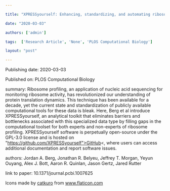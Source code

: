 ---
title: "XPRESSyourself: Enhancing, standardizing, and automating ribosome profiling computational analyses yields improved insight into data"
date: "2020-03-03"
authors: ['admin']
tags:  ['Research Article', 'None', 'PLOS Computational Biology']
layout: "post"
---
Publishing date: 2020-03-03

Published on: PLOS Computational Biology

summary: Ribosome profiling, an application of nucleic acid sequencing for monitoring ribosome activity, has revolutionized our understanding of protein translation dynamics. This technique has been available for a decade, yet the current state and standardization of publicly available computational tools for these data is bleak. Here, Berg et al introduce XPRESSyourself, an analytical toolkit that eliminates barriers and bottlenecks associated with this specialized data type by filling gaps in the computational toolset for both experts and non-experts of ribosome profiling.  XPRESSyourself software is perpetually open-source under the GPL-3.0 license and is hosted on "https://github.com/XPRESSyourself">GitHub<, where users can access additional documentation and report software issues.

authors: Jordan A. Berg, Jonathan R. Belyeu, Jeffrey T. Morgan, Yeyun Ouyang, Alex J. Bott, Aaron R. Quinlan, Jason Gertz, Jared Rutter

link to paper: 10.1371/journal.pcbi.1007625

Icons made by <a href="https://www.flaticon.com/free-icon/bookshelves_3576884" title="catkuro">catkuro</a> from <a href="https://www.flaticon.com/" title="Flaticon"> www.flaticon.com</a>